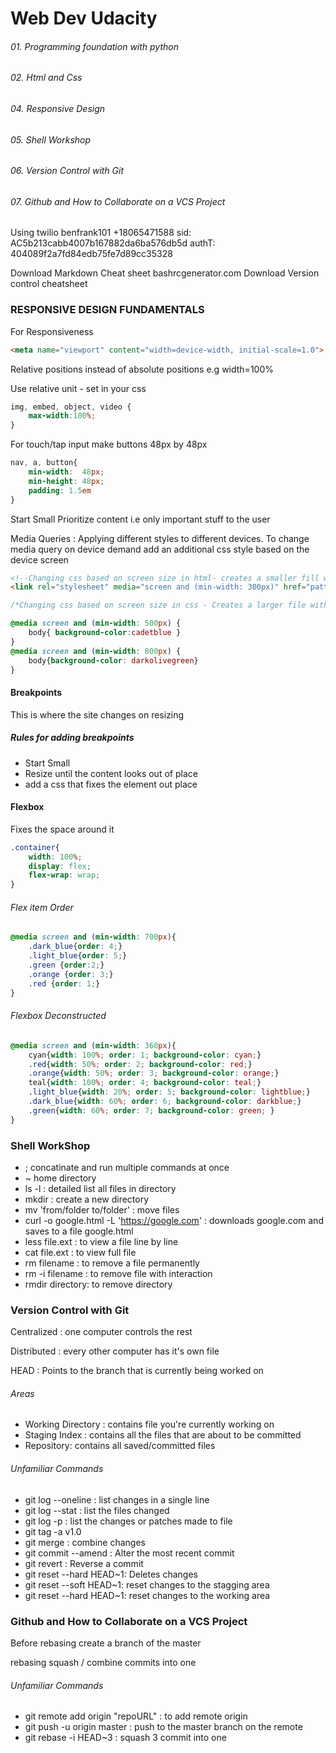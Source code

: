 # Web Dev Udacity

###### 01. Programming foundation with python
###### 02. Html and Css
###### 04. Responsive Design
###### 05. Shell Workshop
###### 06. Version Control with Git
###### 07. Github and How to Collaborate on a VCS Project



Using twilio benfrank101 +18065471588
sid: AC5b213cabb4007b167882da6ba576db5d
authT: 404089f2a7fd84edb75fe7d89cc35328

Download Markdown Cheat sheet
bashrcgenerator.com 
Download Version control cheatsheet

### RESPONSIVE DESIGN FUNDAMENTALS    

For Responsiveness
```html
<meta name="viewport" content="width=device-width, initial-scale=1.0">
```
Relative positions instead of absolute positions e.g width=100%

Use relative unit - set in your css
```css
img, embed, object, video {
    max-width:100%;
}
```
For touch/tap input
make buttons 48px by 48px
```css
nav, a, button{
    min-width:  48px;
    min-height: 48px;
    padding: 1.5em
}
```

Start Small
Prioritize content i.e only important stuff to the user

Media Queries : Applying different styles to different devices.
To change media query on device demand add an additional css style based on the device screen
```html
<!--Changing css based on screen size in html- creates a smaller fill with more request -->
<link rel="stylesheet" media="screen and (min-width: 300px)" href="pattern.css">
```
```css
/*Changing css based on screen size in css - Creates a larger file with fewer request*/

@media screen and (min-width: 500px) {
    body{ background-color:cadetblue }
}
@media screen and (min-width: 800px) {
    body{background-color: darkolivegreen}
}
```

#### Breakpoints
This is where the site changes on resizing
##### Rules for adding breakpoints
* Start Small
* Resize until the content looks out of place
* add a css that fixes the element out place
#### Flexbox
Fixes the space around it
```css
.container{
    width: 100%;
    display: flex;
    flex-wrap: wrap;
}
```
###### Flex item Order
```css
@media screen and (min-width: 700px){
    .dark_blue{order: 4;}
    .light_blue{order: 5;}
    .green {order:2;}
    .orange {order: 3;}
    .red {order: 1;}
}
```
###### Flexbox Deconstructed
```css
@media screen and (min-width: 360px){
    cyan{width: 100%; order: 1; background-color: cyan;}
    .red{width: 50%; order: 2; background-color: red;}
    .orange{width: 50%; order: 3; background-color: orange;}
    teal{width: 100%; order: 4; background-color: teal;}
    .light_blue{width: 20%; order: 5; background-color: lightblue;}
    .dark_blue{width: 60%; order: 6; background-color: darkblue;}
    .green{width: 60%; order: 7; background-color: green; }
}
```

### Shell WorkShop
* ; concatinate and run multiple commands at once
* ~ home directory
* ls -l : detailed list all files in directory
* mkdir : create a new directory
* mv 'from/folder to/folder' : move files
* curl -o google.html -L 'https://google.com' : downloads google.com and saves to a file google.html
* less file.ext :   to view a file line by line
* cat file.ext :    to view full file
* rm filename :     to remove a file permanently
* rm -i filename :  to remove file with interaction
* rmdir directory:  to remove directory

### Version Control with Git
Centralized : one computer controls the rest

Distributed : every other computer has it's own file

HEAD : Points to the branch that is currently being worked on
###### Areas
* Working Directory : contains file you're currently working on
* Staging Index : contains all the files that are about to be committed
* Repository: contains all saved/committed files
###### Unfamiliar Commands
* git log --oneline : list changes in a single line
* git log --stat : list the files changed
* git log -p : list the changes or patches made to file
* git tag -a v1.0 
* git merge : combine changes
* git commit --amend : Alter the most recent commit
* git revert : Reverse a commit
* git reset --hard HEAD~1: Deletes changes
* git reset --soft HEAD~1: reset changes to the stagging area
* git reset --hard HEAD~1: reset changes to the working area

### Github and How to Collaborate on a VCS Project
Before rebasing create a branch of the master

rebasing squash / combine commits into one
###### Unfamiliar Commands
* git remote add origin "repoURL" : to add remote origin
* git push -u origin master : push to the master branch on the remote
* git rebase -i HEAD~3 : squash 3 commit into one


